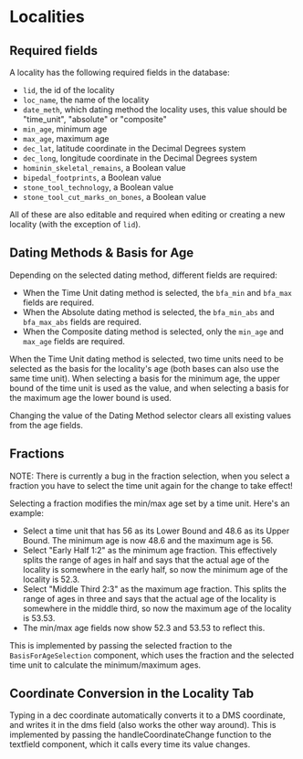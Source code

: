 # Localities

## Required fields

A locality has the following required fields in the database:

- `lid`, the id of the locality
- `loc_name`, the name of the locality
- `date_meth`, which dating method the locality uses, this value should be "time_unit", "absolute" or "composite"
- `min_age`, minimum age
- `max_age`, maximum age
- `dec_lat`, latitude coordinate in the Decimal Degrees system
- `dec_long`, longitude coordinate in the Decimal Degrees system
- `hominin_skeletal_remains`, a Boolean value
- `bipedal_footprints`, a Boolean value
- `stone_tool_technology`, a Boolean value
- `stone_tool_cut_marks_on_bones`, a Boolean value

All of these are also editable and required when editing or creating a new locality (with the exception of `lid`).

## Dating Methods & Basis for Age

Depending on the selected dating method, different fields are required:

- When the Time Unit dating method is selected, the `bfa_min` and `bfa_max` fields are required.
- When the Absolute dating method is selected, the `bfa_min_abs` and `bfa_max_abs` fields are required.
- When the Composite dating method is selected, only the `min_age` and `max_age` fields are required.

When the Time Unit dating method is selected, two time units need to be selected as the basis for the locality's age (both bases can also use the same time unit). When selecting a basis for the minimum age, the upper bound of the time unit is used as the value, and when selecting a basis for the maximum age the lower bound is used.

Changing the value of the Dating Method selector clears all existing values from the age fields.

## Fractions

NOTE: There is currently a bug in the fraction selection, when you select a fraction you have to select the time unit again for the change to take effect!

Selecting a fraction modifies the min/max age set by a time unit. Here's an example:

- Select a time unit that has 56 as its Lower Bound and 48.6 as its Upper Bound. The minimum age is now 48.6 and the maximum age is 56.
- Select "Early Half 1:2" as the minimum age fraction. This effectively splits the range of ages in half and says that the actual age of the locality is somewhere in the early half, so now the minimum age of the locality is 52.3.
- Select "Middle Third 2:3" as the maximum age fraction. This splits the range of ages in three and says that the actual age of the locality is somewhere in the middle third, so now the maximum age of the locality is 53.53.
- The min/max age fields now show 52.3 and 53.53 to reflect this.

This is implemented by passing the selected fraction to the `BasisForAgeSelection` component, which uses the fraction and the selected time unit to calculate the minimum/maximum ages.

## Coordinate Conversion in the Locality Tab

Typing in a dec coordinate automatically converts it to a DMS coordinate, and writes it in the dms field (also works the other way around). This is implemented by passing the handleCoordinateChange function to the textfield component, which it calls every time its value changes.
